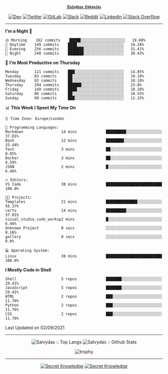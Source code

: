 <div align="center">
  
[𝕾𝖆𝖑𝖛𝖞𝖉𝖆𝖘 𝕷𝖚𝖐𝖔𝖘𝖎𝖚𝖘](https://git.io/JJwwg)
  
[![Dev](https://img.shields.io/badge/-DEV-222222?style=flat-square&logo=dev.to&logoColor=white&link=https://dev.to/sso/)](https://dev.to/sso/)
[![Twitter](https://img.shields.io/badge/-Twitter-222222?style=flat-square&logo=twitter&logoColor=white&link=https://twitter.com/digital_wizz/)](https://twitter.com/digital_wizz/)
[![GitLab](https://img.shields.io/badge/-GitLab-222222?style=flat-square&logo=GitLab&logoColor=white&link=https://gitlab.com/ss-o/)](https://gitlab.com/ss-o/)
[![Slack](https://img.shields.io/badge/-Slack-222222?style=flat-square&logo=Slack&logoColor=white&link=https://digital-teams.slack.com/)](https://digital-teams.slack.com/)
[![Reddit](https://img.shields.io/badge/-Reddit-222222?style=flat-square&logo=Reddit&logoColor=white&link=https://https://www.reddit.com/user/ss-o/)](https://www.reddit.com/user/ss-o/)
[![Linkedin](https://img.shields.io/badge/-LinkedIn-222222?style=flat-square&logo=Linkedin&logoColor=white&link=https://www.linkedin.com/in/digital-clouds/)](https://www.linkedin.com/in/digital-clouds/)
[![Stack Overflow](https://img.shields.io/badge/-Stack%20Overflow-222222?style=flat-square&logo=stack-overflow&logoColor=white&link=https://stackoverflow.com/users/13893752/salvydas-lukosius)](https://stackoverflow.com/users/13893752/salvydas-lukosius)
  
</div>

---

<!--START_SECTION:waka-->
**I'm a Night 🦉** 

```text
🌞 Morning    162 commits    █████░░░░░░░░░░░░░░░░░░░░   19.88% 
🌆 Daytime    149 commits    ████░░░░░░░░░░░░░░░░░░░░░   18.28% 
🌃 Evening    256 commits    ███████░░░░░░░░░░░░░░░░░░   31.41% 
🌙 Night      248 commits    ███████░░░░░░░░░░░░░░░░░░   30.43%

```
📅 **I'm Most Productive on Thursday** 

```text
Monday       121 commits    ███░░░░░░░░░░░░░░░░░░░░░░   14.85% 
Tuesday      83 commits     ██░░░░░░░░░░░░░░░░░░░░░░░   10.18% 
Wednesday    83 commits     ██░░░░░░░░░░░░░░░░░░░░░░░   10.18% 
Thursday     194 commits    ██████░░░░░░░░░░░░░░░░░░░   23.8% 
Friday       149 commits    ████░░░░░░░░░░░░░░░░░░░░░   18.28% 
Saturday     86 commits     ██░░░░░░░░░░░░░░░░░░░░░░░   10.55% 
Sunday       99 commits     ███░░░░░░░░░░░░░░░░░░░░░░   12.15%

```


📊 **This Week I Spent My Time On** 

```text
⌚︎ Time Zone: Europe/London

💬 Programming Languages: 
Markdown                 14 mins             █████████░░░░░░░░░░░░░░░░   37.01% 
Bash                     12 mins             ████████░░░░░░░░░░░░░░░░░   33.44% 
Text                     3 mins              ██░░░░░░░░░░░░░░░░░░░░░░░   8.85% 
Docker                   3 mins              ██░░░░░░░░░░░░░░░░░░░░░░░   8.59% 
JSON                     2 mins              █░░░░░░░░░░░░░░░░░░░░░░░░   6.46%

🔥 Editors: 
VS Code                  38 mins             █████████████████████████   100.0%

🐱‍💻 Projects: 
Templates                21 mins             ██████████████░░░░░░░░░░░   56.37% 
certs                    14 mins             █████████░░░░░░░░░░░░░░░░   37.01% 
visual_studio_code_worksp2 mins              █░░░░░░░░░░░░░░░░░░░░░░░░   6.46% 
Unknown Project          0 secs              ░░░░░░░░░░░░░░░░░░░░░░░░░   0.16% 
gallery                  0 secs              ░░░░░░░░░░░░░░░░░░░░░░░░░   0.0%

💻 Operating System: 
Linux                    38 mins             █████████████████████████   100.0%

```

**I Mostly Code in Shell** 

```text
Shell                    5 repos             ███████░░░░░░░░░░░░░░░░░░   29.41% 
JavaScript               5 repos             ███████░░░░░░░░░░░░░░░░░░   29.41% 
HTML                     2 repos             ███░░░░░░░░░░░░░░░░░░░░░░   11.76% 
Python                   2 repos             ███░░░░░░░░░░░░░░░░░░░░░░   11.76% 
CSS                      2 repos             ███░░░░░░░░░░░░░░░░░░░░░░   11.76%

```



 Last Updated on 02/09/2021
<!--END_SECTION:waka-->

---

<div align=center>

![Salvydas :: Top Langs](https://github-readme-stats.vercel.app/api/top-langs/?username=ss-o&langs_count=8&card_width=300&theme=blue-green&layout=compact)
![Salvydas :: Github Stats](https://github-readme-stats.vercel.app/api?username=ss-o&theme=blue-green&layout=compact&no-frame=true)
 
![trophy](https://github-profile-trophy.vercel.app/?username=ss-o&theme=darkhub&rank=SSS,SS,S,AAA,AA,A,B,C&no-frame=true)

---

[![Secret Knowledge](https://github-readme-stats.vercel.app/api/pin/?username=github&repo=government.github.com&card_width=150&theme=blue-green&layout=compact)](https://github.com/github/government.github.com)
[![Secret Knowledge](https://github-readme-stats.vercel.app/api/pin/?username=ss-o&repo=the-book-of-secret-knowledge&card_width=150&theme=blue-green&layout=compact)](https://github.com/ss-o/the-book-of-secret-knowledge)

</div>
